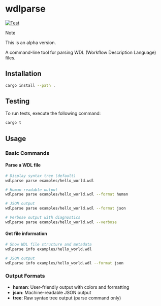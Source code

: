 # wdlparse

[![Test](https://github.com/getwilds/wdlparse/actions/workflows/test.yml/badge.svg)](https://github.com/getwilds/wdlparse/actions/workflows/test.yml)

> [!NOTE]
> This is an alpha version.

A command-line tool for parsing WDL (Workflow Description Language) files.

## Installation

```bash
cargo install --path .
```

## Testing

To run tests, execute the following command:

```bash
cargo t
```

## Usage

### Basic Commands

#### Parse a WDL file

```bash
# Display syntax tree (default)
wdlparse parse examples/hello_world.wdl

# Human-readable output
wdlparse parse examples/hello_world.wdl --format human

# JSON output
wdlparse parse examples/hello_world.wdl --format json

# Verbose output with diagnostics
wdlparse parse examples/hello_world.wdl --verbose
```

#### Get file information

```bash
# Show WDL file structure and metadata
wdlparse info examples/hello_world.wdl

# JSON output
wdlparse info examples/hello_world.wdl --format json
```

### Output Formats

- **human**: User-friendly output with colors and formatting
- **json**: Machine-readable JSON output
- **tree**: Raw syntax tree output (parse command only)
